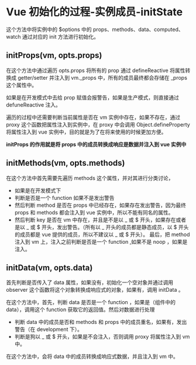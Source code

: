 # Vue 初始化的过程-实例成员-initState

这个方法中将实例中的 $options 中的 props、methods、data、computed、watch 通过对应的 init 方法进行初始化。

## initProps(vm, opts.props)

在这个方法中通过遍历 opts.props 将所有的 prop 通过 defineReactive 将属性转换成 getter/setter 并注入到 vm._props 中，所有的成员最终都会存储在 _props 这个属性中。

如果是在开发模式中去给 prop 赋值会报警告，如果是生产模式，则直接通过 defuneReactive 注入。

遍历的过程中还需要判断当前属性是否在 vm 实例中存在，如果不存在，通过 proxy 这个函数把属性注入到实例中，在 proxy 中会调用 Object.defineProperty 将属性注入到 vue 实例中，目的就是为了在将来使用的时候更加方便。

**initProps 的作用就是将 props 中的成员转换成响应是数据并注入到 vue 实例中**

## initMethods(vm, opts.methods)

在这个方法中首先需要先遍历 methods 这个属性，并对其进行分类讨论，

- 如果是在开发模式下
 - 判断是否是一个 function 如果不是发出警告
 - 然后判断 method 是否在 props 中已经存在，如果存在发出警告，因为最终 props 和 methods 都会注入到 vue 实例中，所以不能有同名的属性。
 - 然后判断 key 是否在 vm 中存在，并且是不是以 _ 或 $ 开头，如果存在或者是以 _ 或 $ 开头，发出警告。（所有以 _ 开头的成员都是静态成员，以 $ 开头的成员都是 vue 提供的成员，所以不建议以 _ 或 $ 开头）。
最后，把 method 注入到 vm 上，注入之前判断是否是一个 function ,如果不是 noop ，如果是注入。

## initData(vm, opts.data)

首先判断是否传入了 data 属性，如果没有，初始化一个空对象并通过调用 observer 这个函数将这个对象转换成响应式的对象，如果有，调用 initData 。

在这个方法中，首先，判断 data 是否是一个 function ，如果是（组件中的 data），调用这个 function 获取它的返回值。然后对数据进行处理

- 判断 data 中的成员是否和 methods 和 props 中的成员重名，如果有，发出警告（在 development 下）。
- 判断是狗以 _ 或 $ 开头，如果是不会注入，否则调用 proxy 将属性注入到 vm 中。

在这个方法中，会将 data 中的成员转换成响应式数据，并且注入到 vm 中。


